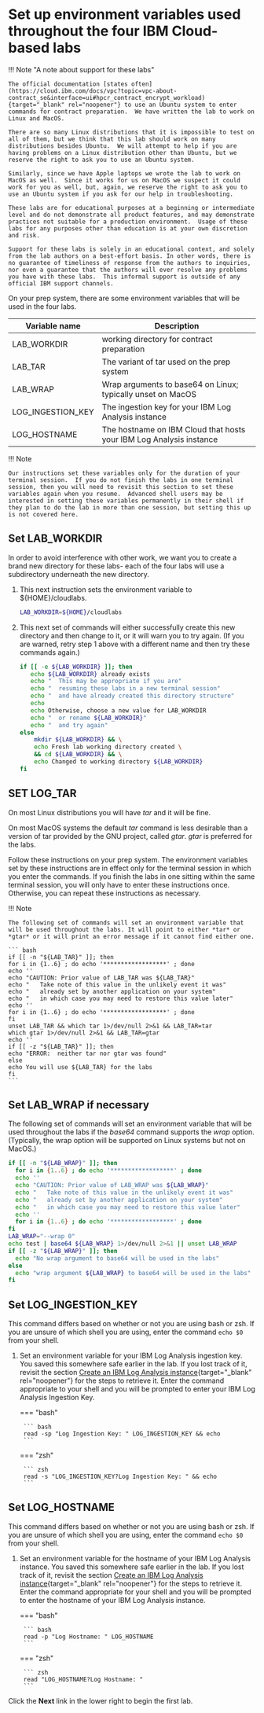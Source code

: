 # Set up environment variables used throughout the four IBM Cloud-based labs

!!! Note "A note about support for these labs"

    The official documentation [states often](https://cloud.ibm.com/docs/vpc?topic=vpc-about-contract_se&interface=ui#hpcr_contract_encrypt_workload){target="_blank" rel="noopener"} to use an Ubuntu system to enter commands for contract preparation.  We have written the lab to work on Linux and MacOS.   

    There are so many Linux distributions that it is impossible to test on all of them, but we think that this lab should work on many distributions besides Ubuntu.  We will attempt to help if you are having problems on a Linux distribution other than Ubuntu, but we reserve the right to ask you to use an Ubuntu system.

    Similarly, since we have Apple laptops we wrote the lab to work on MacOS as well.  Since it works for us on MacOS we suspect it could work for you as well, but, again, we reserve the right to ask you to use an Ubuntu system if you ask for our help in troubleshooting.

    These labs are for educational purposes at a beginning or intermediate level and do not demonstrate all product features, and may demonstrate practices not suitable for a production environment.  Usage of these labs for any purposes other than education is at your own discretion and risk. 

    Support for these labs is solely in an educational context, and solely from the lab authors on a best-effort basis. In other words, there is no guarantee of timeliness of response from the authors to inquiries, nor even a guarantee that the authors will ever resolve any problems you have with these labs.  This informal support is outside of any official IBM support channels.

On your prep system, there are some environment variables that will be used in the four labs.

| Variable name | Description |
|---|---|
| LAB_WORKDIR | working directory for contract preparation |
| LAB_TAR | The variant of tar used on the prep system |
| LAB_WRAP | Wrap arguments to base64 on Linux; typically unset on MacOS |
| LOG_INGESTION_KEY | The ingestion key for your IBM Log Analysis instance |
| LOG_HOSTNAME | The hostname on IBM Cloud that hosts your IBM Log Analysis instance |

!!! Note

    Our instructions set these variables only for the duration of your terminal session.  If you do not finish the labs in one terminal session, then you will need to revisit this section to set these variables again when you resume.  Advanced shell users may be interested in setting these variables permanently in their shell if they plan to do the lab in more than one session, but setting this up is not covered here.

## Set LAB_WORKDIR

In order to avoid interference with other work, we want you to create a brand new directory for these labs- each of the four labs will use a subdirectory underneath the new directory.

1. This next instruction sets the environment variable to ${HOME}/cloudlabs.

    ``` bash
    LAB_WORKDIR=${HOME}/cloudlabs
    ```


2. This next set of commands will either successfully create this new directory and then change to it, or it will warn you to try again.  (If you are warned, retry step 1 above with a different name and then try these commands again.)

    ``` bash
    if [[ -e ${LAB_WORKDIR} ]]; then
       echo ${LAB_WORKDIR} already exists
       echo "  This may be appropriate if you are"
       echo "  resuming these labs in a new terminal session"
       echo "  and have already created this directory structure"
       echo
       echo Otherwise, choose a new value for LAB_WORKDIR
       echo "  or rename ${LAB_WORKDIR}"
       echo "  and try again"
    else
        mkdir ${LAB_WORKDIR} && \
        echo Fresh lab working directory created \
        && cd ${LAB_WORKDIR} && \
        echo Changed to working directory ${LAB_WORKDIR}
    fi
    ```

## SET LOG_TAR

On most Linux distributions you will have *tar* and it will be fine.

On most MacOS systems the default *tar* command is less desirable than a version of tar provided by the GNU project, called *gtar*. *gtar* is preferred for the labs.

Follow these instructions on your prep system.  The environment variables set by these instructions are in effect only for the terminal session in which you enter the commands. If you finish the labs in one sitting within the same terminal session, you will only have to enter these instructions once.  Otherwise, you can repeat these instructions as necessary.

!!! Note

	The following set of commands will set an environment variable that will be used throughout the labs. It will point to either *tar* or *gtar* or it will print an error message if it cannot find either one.

	``` bash
	if [[ -n "${LAB_TAR}" ]]; then
	for i in {1..6} ; do echo '******************' ; done
	echo ''
	echo "CAUTION: Prior value of LAB_TAR was ${LAB_TAR}"
	echo "   Take note of this value in the unlikely event it was"
	echo "   already set by another application on your system"
	echo "   in which case you may need to restore this value later"
	echo ''
	for i in {1..6} ; do echo '******************' ; done
	fi
	unset LAB_TAR && which tar 1>/dev/null 2>&1 && LAB_TAR=tar
	which gtar 1>/dev/null 2>&1 && LAB_TAR=gtar
	echo ''
	if [[ -z "${LAB_TAR}" ]]; then 
	echo "ERROR:  neither tar nor gtar was found" 
	else
	echo You will use ${LAB_TAR} for the labs
	fi
	```

## Set LAB_WRAP if necessary

The following set of commands will set an environment variable that will be used throughout the labs if the *base64* command supports the *wrap* option. (Typically, the wrap option will be supported on Linux systems but not on MacOS.)

``` bash
if [[ -n "${LAB_WRAP}" ]]; then
  for i in {1..6} ; do echo '******************' ; done
  echo ''
  echo "CAUTION: Prior value of LAB_WRAP was ${LAB_WRAP}"
  echo "   Take note of this value in the unlikely event it was"
  echo "   already set by another application on your system"
  echo "   in which case you may need to restore this value later"
  echo ''
  for i in {1..6} ; do echo '******************' ; done
fi
LAB_WRAP="--wrap 0"
echo test | base64 ${LAB_WRAP} 1>/dev/null 2>&1 || unset LAB_WRAP 
if [[ -z "${LAB_WRAP}" ]]; then
  echo "No wrap argument to base64 will be used in the labs"
else  
  echo "wrap argument ${LAB_WRAP} to base64 will be used in the labs"
fi
```

## Set LOG_INGESTION_KEY

This command differs based on whether or not you are using bash or zsh.  If you are unsure of which shell you are using, enter the command `echo $0` from your shell.

1. Set an environment variable for your IBM Log Analysis ingestion key. You saved this somewhere safe earlier in the lab.  If you lost track of it, revisit the section [Create an IBM Log Analysis instance](ibmlog.md/#retrieve-your-ibm-log-analysis-instances-ingestion-key){target="_blank" rel="noopener"} for the steps to retrieve it. Enter the command appropriate to your shell and you will be prompted to enter your IBM Log Analysis Ingestion Key.

	=== "bash"

		``` bash
		read -sp "Log Ingestion Key: " LOG_INGESTION_KEY && echo
		```

	=== "zsh"

		``` zsh
		read -s "LOG_INGESTION_KEY?Log Ingestion Key: " && echo
		```
       
## Set LOG_HOSTNAME

This command differs based on whether or not you are using bash or zsh.  If you are unsure of which shell you are using, enter the command `echo $0` from your shell.

1. Set an environment variable for the hostname of your IBM Log Analysis instance. You saved this somewhere safe earlier in the lab. If you lost track of it, revisit the section [Create an IBM Log Analysis instance](ibmlog.md/#retrieve-your-ibm-log-analysis-instances-host-name){target="_blank" rel="noopener"} for the steps to retrieve it. Enter the command appropriate for your shell and you will be prompted to enter the hostname of your IBM Log Analysis instance.
    
	=== "bash"

		``` bash
		read -p "Log Hostname: " LOG_HOSTNAME
		```

	=== "zsh"

		``` zsh
		read "LOG_HOSTNAME?Log Hostname: "
		```
      
Click the **Next** link in the lower right to begin the first lab.

